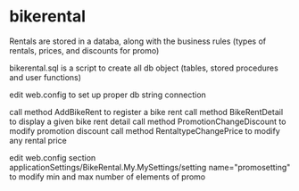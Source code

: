 # bikerental

Rentals are stored in a databa, along with the business rules (types of rentals, prices, and discounts for promo)

bikerental.sql is a script to create all db object (tables, stored procedures and user functions)

edit web.config to set up proper db string connection

call method  AddBikeRent  to register a bike rent
call method  BikeRentDetail to display a given bike rent detail
call method  PromotionChangeDiscount to modify promotion discount
call method  RentaltypeChangePrice to modify any rental price 

edit web.config section applicationSettings/BikeRental.My.MySettings/setting name="promosetting" to modify min and max number of elements of promo


